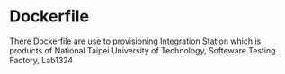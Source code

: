# Dockerfile

There Dockerfile are use to provisioning Integration Station which is products of National Taipei University of Technology, Softeware Testing Factory, Lab1324
